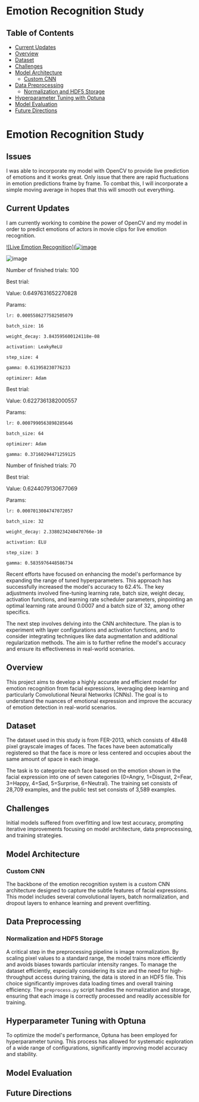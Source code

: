 # Emotion Recognition Study

## Table of Contents
- [Current Updates](#current-updates)
- [Overview](#overview)
- [Dataset](#dataset)
- [Challenges](#challenges)
- [Model Architecture](#model-architecture)
  - [Custom CNN](#custom-cnn)
- [Data Preprocessing](#data-preprocessing)
  - [Normalization and HDF5 Storage](#normalization-and-hdf5-storage)
- [Hyperparameter Tuning with Optuna](#hyperparameter-tuning-with-optuna)
- [Model Evaluation](#model-evaluation)
- [Future Directions](#future-directions)

# Emotion Recognition Study

## Issues

I was able to incorporate my model with OpenCV to provide live prediction of emotions and it works great. Only issue that there are rapid fluctuations in emotion predictions frame by frame. To combat this, I will incorporate a simple moving average in hopes that this will smooth out everything.

## Current Updates

I am currently working to combine the power of OpenCV and my model in order to predict emotions of actors in movie clips for live emotion recognition.



[![Live Emotion Recognition](![image](https://github.com/anr002/Emotion-Recognition-Study/assets/59952372/ee8252d6-ee56-439d-91b4-ebd05ee182f1)](https://www.youtube.com/watch?v=nt9DN-lKzQ0)



![image](https://github.com/anr002/Emotion-Recognition-Study/assets/59952372/2d08fe43-fc90-49cc-a254-bb02d2eacff2)


Number of finished trials:  100

Best trial:

  Value:  0.6497631652270828

Params: 

    lr: 0.0005586277582505079
    
    batch_size: 16
    
    weight_decay: 3.843595600124118e-08
    
    activation: LeakyReLU
    
    step_size: 4
    
    gamma: 0.613958230776233
    
    optimizer: Adam


Best trial:

  Value:  0.6227361382000557
  
  Params:
  
    lr: 0.0007990563898285646
    
    batch_size: 64
    
    optimizer: Adam
    
    gamma: 0.37160294471259125
    

Number of finished trials:  70

Best trial:

  Value:  0.6244079130677069
  
  Params:
  
    lr: 0.0007013084747072057
    
    batch_size: 32
    
    weight_decay: 2.3380234240470766e-10
    
    activation: ELU
    
    step_size: 3
    
    gamma: 0.5835976448586734
    

Recent efforts have focused on enhancing the model's performance by expanding the range of tuned hyperparameters. This approach has successfully increased the model's accuracy to 62.4%. The key adjustments involved fine-tuning learning rate, batch size, weight decay, activation functions, and learning rate scheduler parameters, pinpointing an optimal learning rate around 0.0007 and a batch size of 32, among other specifics.

The next step involves delving into the CNN architecture. The plan is to experiment with layer configurations and activation functions, and to consider integrating techniques like data augmentation and additional regularization methods. The aim is to further refine the model's accuracy and ensure its effectiveness in real-world scenarios.


## Overview

This project aims to develop a highly accurate and efficient model for emotion recognition from facial expressions, leveraging deep learning and particularly Convolutional Neural Networks (CNNs). The goal is to understand the nuances of emotional expression and improve the accuracy of emotion detection in real-world scenarios.

## Dataset

The dataset used in this study is from FER-2013, which consists of 48x48 pixel grayscale images of faces. The faces have been automatically registered so that the face is more or less centered and occupies about the same amount of space in each image.

The task is to categorize each face based on the emotion shown in the facial expression into one of seven categories (0=Angry, 1=Disgust, 2=Fear, 3=Happy, 4=Sad, 5=Surprise, 6=Neutral). The training set consists of 28,709 examples, and the public test set consists of 3,589 examples.

## Challenges

Initial models suffered from overfitting and low test accuracy, prompting iterative improvements focusing on model architecture, data preprocessing, and training strategies.

## Model Architecture

### Custom CNN

The backbone of the emotion recognition system is a custom CNN architecture designed to capture the subtle features of facial expressions. This model includes several convolutional layers, batch normalization, and dropout layers to enhance learning and prevent overfitting.

## Data Preprocessing

### Normalization and HDF5 Storage

A critical step in the preprocessing pipeline is image normalization. By scaling pixel values to a standard range, the model trains more efficiently and avoids biases towards particular intensity ranges. To manage the dataset efficiently, especially considering its size and the need for high-throughput access during training, the data is stored in an HDF5 file. This choice significantly improves data loading times and overall training efficiency. The `preprocess.py` script handles the normalization and storage, ensuring that each image is correctly processed and readily accessible for training.

## Hyperparameter Tuning with Optuna

To optimize the model's performance, Optuna has been employed for hyperparameter tuning. This process has allowed for systematic exploration of a wide range of configurations, significantly improving model accuracy and stability.

## Model Evaluation


## Future Directions

